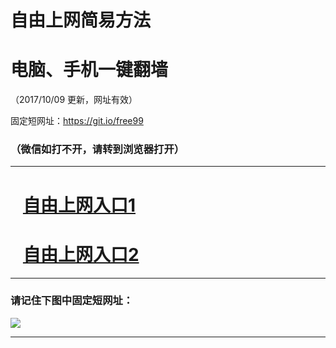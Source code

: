 ﻿# 自由上网简易方法

# 电脑、手机一键翻墙

（2017/10/09 更新，网址有效）

固定短网址：https://git.io/free99

### （微信如打不开，请转到浏览器打开）


***





# &nbsp;&nbsp; <a href="http://ft2452828905.fwq-tz-1001.info/fwqtz01.html?t=100900125884 " target="_blank">自由上网入口1</a>
# &nbsp;&nbsp; <a href="http://ft97817272.fwq-tz-1002.info/fwqtz02.html?t=10090012435 " target="_blank">自由上网入口2</a>
***

### 请记住下图中固定短网址：

<img src="https://s3-us-west-2.amazonaws.com/fwq-1001/yjfq-20170905okok.png" /> 


***

